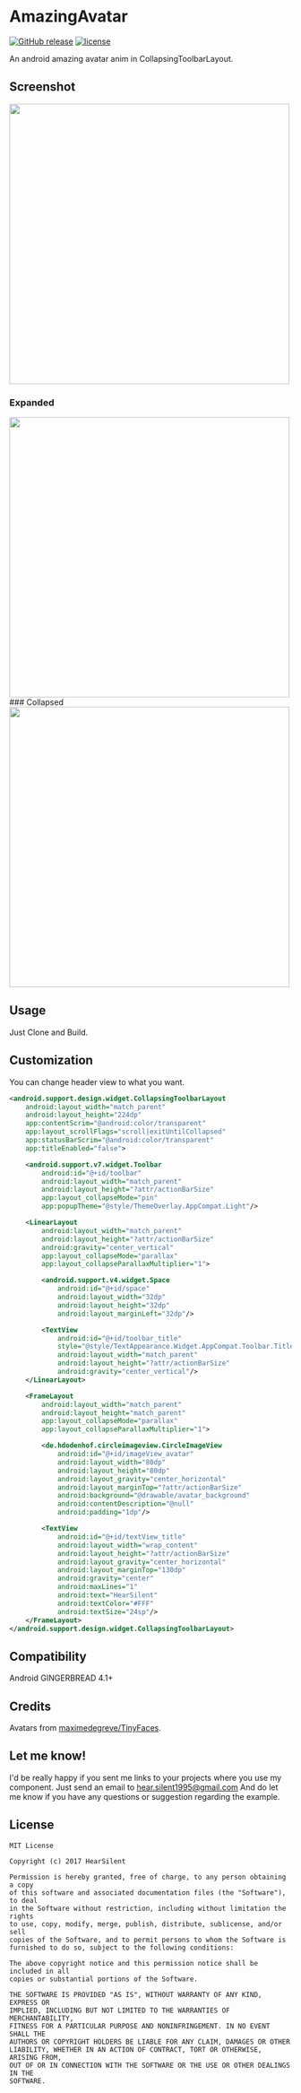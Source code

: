 # AmazingAvatar
[![GitHub release](https://img.shields.io/github/release/hearsilent/AmazingAvatar.svg?maxAge=2592000)](https://github.com/hearsilent/AmazingAvatar)
[![license](https://img.shields.io/github/license/hearsilent/AmazingAvatar.svg?maxAge=2592000)](https://github.com/hearsilent/AmazingAvatar/blob/master/LICENSE)

An android amazing avatar anim in CollapsingToolbarLayout.

## Screenshot
<img src="https://raw.githubusercontent.com/hearsilent/AmazingAvatar/master/screenshots/screenrecord.gif" height="500">

### Expanded
<img src="https://raw.githubusercontent.com/hearsilent/AmazingAvatar/master/screenshots/caf28b9c-42e8-40c7-a68e-7a069e4e9123.png" height="500">
### Collapsed
<img src="https://raw.githubusercontent.com/hearsilent/AmazingAvatar/master/screenshots/fc2af320-da03-42ec-ac79-723ec75a3fad.png" height="500">

## Usage

Just Clone and Build.

## Customization

You can change header view to what you want.
```xml
<android.support.design.widget.CollapsingToolbarLayout
    android:layout_width="match_parent"
    android:layout_height="224dp"
    app:contentScrim="@android:color/transparent"
    app:layout_scrollFlags="scroll|exitUntilCollapsed"
    app:statusBarScrim="@android:color/transparent"
    app:titleEnabled="false">

    <android.support.v7.widget.Toolbar
        android:id="@+id/toolbar"
        android:layout_width="match_parent"
        android:layout_height="?attr/actionBarSize"
        app:layout_collapseMode="pin"
        app:popupTheme="@style/ThemeOverlay.AppCompat.Light"/>

    <LinearLayout
        android:layout_width="match_parent"
        android:layout_height="?attr/actionBarSize"
        android:gravity="center_vertical"
        app:layout_collapseMode="parallax"
        app:layout_collapseParallaxMultiplier="1">

        <android.support.v4.widget.Space
            android:id="@+id/space"
            android:layout_width="32dp"
            android:layout_height="32dp"
            android:layout_marginLeft="32dp"/>

        <TextView
            android:id="@+id/toolbar_title"
            style="@style/TextAppearance.Widget.AppCompat.Toolbar.Title"
            android:layout_width="match_parent"
            android:layout_height="?attr/actionBarSize"
            android:gravity="center_vertical"/>
    </LinearLayout>

    <FrameLayout
        android:layout_width="match_parent"
        android:layout_height="match_parent"
        app:layout_collapseMode="parallax"
        app:layout_collapseParallaxMultiplier="1">

        <de.hdodenhof.circleimageview.CircleImageView
            android:id="@+id/imageView_avatar"
            android:layout_width="80dp"
            android:layout_height="80dp"
            android:layout_gravity="center_horizontal"
            android:layout_marginTop="?attr/actionBarSize"
            android:background="@drawable/avatar_background"
            android:contentDescription="@null"
            android:padding="1dp"/>

        <TextView
            android:id="@+id/textView_title"
            android:layout_width="wrap_content"
            android:layout_height="?attr/actionBarSize"
            android:layout_gravity="center_horizontal"
            android:layout_marginTop="130dp"
            android:gravity="center"
            android:maxLines="1"
            android:text="HearSilent"
            android:textColor="#FFF"
            android:textSize="24sp"/>
    </FrameLayout>
</android.support.design.widget.CollapsingToolbarLayout>
```

## Compatibility

Android GINGERBREAD 4.1+

## Credits

Avatars from [maximedegreve/TinyFaces](https://github.com/maximedegreve/TinyFaces).

## Let me know!

I'd be really happy if you sent me links to your projects where you use my component. Just send an email to hear.silent1995@gmail.com And do let me know if you have any questions or suggestion regarding the example. 

## License

    MIT License

    Copyright (c) 2017 HearSilent

    Permission is hereby granted, free of charge, to any person obtaining a copy
    of this software and associated documentation files (the "Software"), to deal
    in the Software without restriction, including without limitation the rights
    to use, copy, modify, merge, publish, distribute, sublicense, and/or sell
    copies of the Software, and to permit persons to whom the Software is
    furnished to do so, subject to the following conditions:

    The above copyright notice and this permission notice shall be included in all
    copies or substantial portions of the Software.

    THE SOFTWARE IS PROVIDED "AS IS", WITHOUT WARRANTY OF ANY KIND, EXPRESS OR
    IMPLIED, INCLUDING BUT NOT LIMITED TO THE WARRANTIES OF MERCHANTABILITY,
    FITNESS FOR A PARTICULAR PURPOSE AND NONINFRINGEMENT. IN NO EVENT SHALL THE
    AUTHORS OR COPYRIGHT HOLDERS BE LIABLE FOR ANY CLAIM, DAMAGES OR OTHER
    LIABILITY, WHETHER IN AN ACTION OF CONTRACT, TORT OR OTHERWISE, ARISING FROM,
    OUT OF OR IN CONNECTION WITH THE SOFTWARE OR THE USE OR OTHER DEALINGS IN THE
    SOFTWARE.
